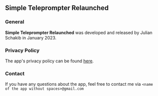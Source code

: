 ## Simple Teleprompter Relaunched

### General

**Simple Teleprompter Relaunched** was developed and released by Julian Schakib in January 2023.

### Privacy Policy

The app's privacy policy can be found [here](/privacy_policy.html).

### Contact

If you have any questions about the app, feel free to contact me via `<name of the app without spaces>@gmail.com`
